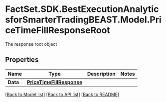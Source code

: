 # FactSet.SDK.BestExecutionAnalyticsforSmarterTradingBEAST.Model.PriceTimeFillResponseRoot
The response root object

## Properties

Name | Type | Description | Notes
------------ | ------------- | ------------- | -------------
**Data** | [**PriceTimeFillResponse**](PriceTimeFillResponse.md) |  | 

[[Back to Model list]](../README.md#documentation-for-models) [[Back to API list]](../README.md#documentation-for-api-endpoints) [[Back to README]](../README.md)

